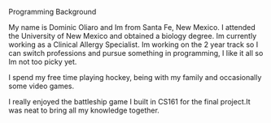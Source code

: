 Programming Background

My name is Dominic Oliaro and Im from Santa Fe, New Mexico. I attended the University of New Mexico and obtained a biology degree. Im currently working as a Clinical Allergy Specialist. Im working on the 2 year track so I can switch professions and pursue something in programming, I like it all so Im not too picky yet. 

I spend my free time playing hockey, being with my family and occasionally some video games.

I really enjoyed the battleship game I built in CS161 for the final project.It was neat to bring all my knowledge together.